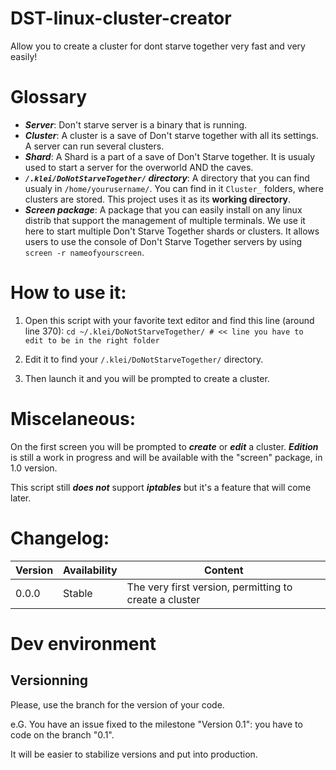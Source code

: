 # DST-linux-cluster-creator
Allow you to create a cluster for dont starve together very fast and very easily!

# Glossary
- ***Server***: Don't starve server is a binary that is running.
- ***Cluster***: A cluster is a save of Don't starve together with all its settings. A server can run several clusters.
- ***Shard***: A Shard is a part of a save of Don't Starve together. It is usualy used to start a server for the overworld AND the caves.
- ***`/.klei/DoNotStarveTogether/` directory***: A directory that you can find usualy in `/home/yourusername/`. You can find in it `Cluster_` folders, where clusters are stored. This project uses it as its **working directory**.
- ***Screen package***: A package that you can easily install on any linux distrib that support the management of multiple terminals. We use it here to start multiple Don't Starve Together shards or clusters. It allows users to use the console of Don't Starve Together servers by using `screen -r nameofyourscreen`.

# How to use it:
1. Open this script with your favorite text editor and find this line (around line 370): `cd ~/.klei/DoNotStarveTogether/ # << line you have to edit to be in the right folder`

2. Edit it to find your `/.klei/DoNotStarveTogether/` directory.

3. Then launch it and you will be prompted to create a cluster. 

# Miscelaneous:
On the first screen you will be prompted to ***create*** or ***edit*** a cluster. ***Edition*** is still a work in progress and will be available with the "screen" package, in 1.0 version.

This script still ***does not*** support ***iptables*** but it's a feature that will come later.

# Changelog:
Version | Availability | Content
------------ | ------------- | -------------
0.0.0 | Stable | The very first version, permitting to create a cluster

# Dev environment
## Versionning
Please, use the branch for the version of your code.

e.G. You have an issue fixed to the milestone "Version 0.1": you have to code on the branch "0.1".

It will be easier to stabilize versions and put into production.
